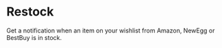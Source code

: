 # Restock
Get a notification when an item on your wishlist from Amazon, NewEgg or BestBuy is in stock.
